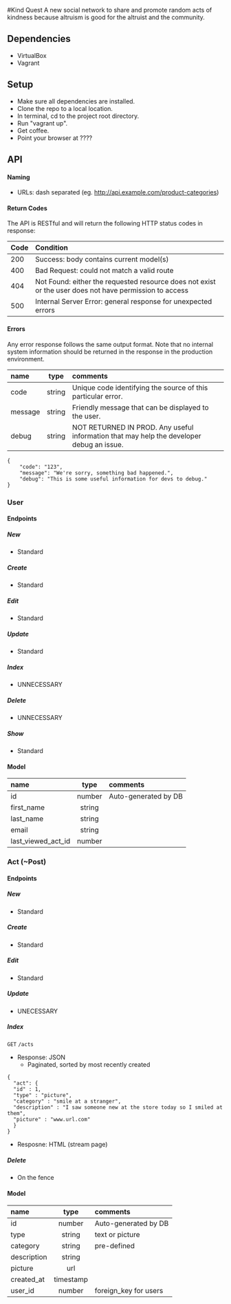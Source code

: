 #Kind Quest
A new social network to share and promote random acts of kindness because altruism is good for the altruist and the community.

## Dependencies

* VirtualBox
* Vagrant

## Setup

* Make sure all dependencies are installed.
* Clone the repo to a local location.
* In terminal, cd to the project root directory.
* Run "vagrant up".
* Get coffee.
* Point your browser at ????

## API

#### Naming

* URLs: dash separated (eg. http://api.example.com/product-categories)

#### Return Codes

The API is RESTful and will return the following HTTP status codes in response:

| Code | Condition |
| :--- | :-------- |
| 200 | Success: body contains current model(s) |
| 400 | Bad Request: could not match a valid route |
| 404 | Not Found: either the requested resource does not exist or the user does not have permission to access |
| 500 | Internal Server Error: general response for unexpected errors |

#### Errors

Any error response follows the same output format.  Note that no internal system information should be returned in the response in the production environment.

| name | type | comments |
| :--- | :--: | :------- |
| code | string | Unique code identifying the source of this particular error. |
| message | string | Friendly message that can be displayed to the user. |
| debug | string | NOT RETURNED IN PROD.  Any useful information that may help the developer debug an issue. |

```
{
	"code": "123",
	"message": "We're sorry, something bad happened.",
	"debug": "This is some useful information for devs to debug."
}
```

### User
#### Endpoints
##### New
  - Standard
  
##### Create
  - Standard

##### Edit
  - Standard

##### Update
  - Standard

##### Index
  - UNNECESSARY
  
##### Delete 
  - UNNECESSARY
  
##### Show
  - Standard

#### Model
| name | type | comments |
| :--- | :--: | :------- |
| id | number | Auto-generated by DB |
| first_name | string | |
| last_name | string | |
| email | string | |
| last_viewed_act_id | number | | 

### Act (~Post)

#### Endpoints
##### New
  - Standard

##### Create
  - Standard

##### Edit
  - Standard
 
##### Update
 - UNECESSARY
 
##### Index
  `GET`
  `/acts`
  - Response: JSON
    - Paginated, sorted by most recently created
```
{
  "act": {
  "id" : 1,
  "type" : "picture",
  "category" : "smile at a stranger",
  "description" : "I saw someone new at the store today so I smiled at them",
  "picture" : "www.url.com"
  }
}
```

  - Resposne: HTML (stream page)
  
  
##### Delete 
  - On the fence
  

#### Model
| name | type | comments |
| :--- | :--: | :------- |
| id | number | Auto-generated by DB |
| type | string | text or picture |
| category | string| pre-defined |
| description | string | |
| picture | url | |
| created_at | timestamp ||
| user_id | number | foreign_key for users ||
